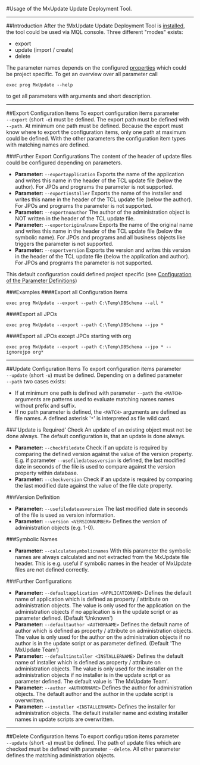 #Usage of the MxUpdate Update Deployment Tool.

----
##Introduction
After the !MxUpdate Update Deployment Tool is [installed](UpdateInstallation.md), the tool could be used via MQL console. Three different "modes" exists:
* export
* update (import / create)
* delete

The parameter names depends on the configured [properties](UpdatePropertyFileFormat.md) which could be project specific. To get an overview over all parameter call
```
exec prog MxUpdate --help
```
to get all parameters with arguments and short description.

----
##Export Configuration Items
To export configuration items parameter `‑‑export` (short `‑e`) must be defined. The export path must be defined with `‑‑path`. At minimum one path must be defined. Because the export must know where to export the configuration items, only one path at maximum could be defined.
With the other parameters the configuration item types with matching names are defined.

###Further Export Configurations
The content of the header of update files could be configured depending on parameters. 
*   **Parameter:** `‑‑exportapplication`
    Exports the name of the application and writes this name in the header of the TCL update file (below the author). For JPOs and programs the parameter is not supported.
*   **Parameter:** `‑‑exportinstaller`
    Exports the name of the installer and writes this name in the header of the TCL update file (below the author). For JPOs and programs the parameter is not supported.
*   **Parameter:** `‑‑exportnoauthor`
    The author of the administration object is NOT written in the header of the TCL update file.
*   **Parameter:** `‑‑exportoriginalname`
    Exports the name of the original name and writes this name in the header of the TCL update file (below the symbolic name). For JPOs and programs and all business objects like triggers the parameter is not supported.
*   **Parameter:**  `‑‑exportversion`
    Exports the version and writes this version in the header of the TCL update file (below the application and author). For JPOs and programs the parameter is not supported.

This default configuration could defined project specific (see [Configuration of the Parameter Definitions](UpdatePropertyFileFormat_ParameterDef.md))

###Examples
####Export all Configuration Items
```
exec prog MxUpdate --export --path C:\Temp\DBSchema --all *
```

####Export all JPOs
```
exec prog MxUpdate --export --path C:\Temp\DBSchema --jpo *
```

####Export all JPOs except JPOs starting with org
```
exec prog MxUpdate --export --path C:\Temp\DBSchema --jpo * --ignorejpo org*
```

----
##Update Configuration Items
To export configuration items parameter `‑‑update` (short `-u`) must be defined. Depending on a defined parameter `‑‑path` two cases exists:
* If at minimum one path is defined with parameter `‑‑path` the `<MATCH>` arguments are patterns used to evaluate matching names names without prefix and suffix.
* If no path parameter is defined, the `<MATCH>` arguments are defined as file names. A defined asterisk '`*`' is interpreted as file wild card. 

###'Update is Required' Check
An update of an existing object must not be done always. The default configuration is, that an update is done always.
*   **Parameter:** `‑‑checkfiledate`
    Check if an update is required by comparing the defined version against the value of the version property. 
    E.g. if parameter `‑‑usefiledateasversion` is defined, the last modified date in seconds of the file is used to compare against the version property within database.
*   **Parameter:** `‑‑checkversion`
    Check if an update is required by comparing the last modified date against the value of the file date property.

###Version Definition
*   **Parameter:** `‑‑usefiledateasversion`
    The last modified date in seconds of the file is used as version information.
*   **Parameter:** `‑‑version <VERSIONNUMBER>`
    Defines the version of administration objects (e.g. 1-0).

###Symbolic Names
*   **Parameter:** `‑‑calculatesymbolicnames`
    With this parameter the symbolic names are always calculated and not extracted from the MxUpdate file header. This is e.g. useful if symbolic names in the header of MxUpdate files are not defined correctly.

###Further Configurations
*   **Parameter:** `‑‑defaultapplication <APPLICATIONAME>`
    Defines the default name of application which is defined as property / attribute on administration objects. The value is only used for the application on the administration objects if no application is in the update script or as parameter defined. (Default 'Unknown')
*   **Parameter:** `‑‑defaultauthor <AUTHORNAME>`
    Defines the default name of author which is defined as property / attribute on administration objects. The value is only used for the author on the administration objects if no author is in the update script or as parameter defined. (Default 'The MxUpdate Team')
*   **Parameter:** `‑‑defaultinstaller <INSTALLERNAME>`
    Defines the default name of installer which is defined as property / attribute on administration objects. The value is only used for the installer on the administration objects if no installer is in the update script or as parameter defined.
    The default value is 'The MxUpdate Team'.
*   **Parameter:** `‑‑author <AUTHORNAME>`
    Defines the author for administration objects. The default author and the author in the update script is overwritten.
*   **Parameter:** `‑‑installer <INSTALLERNAME>`
    Defines the installer for administration objects. The default installer name and existing installer names in update scripts are overwritten.

----
##Delete Configuration Items
To export configuration items parameter `‑‑update` (short `‑u`) must be defined. The path of update files which are checked must be defined with parameter `‑‑delete`. All other parameter defines the matching administration objects. 
